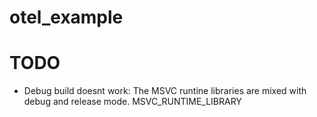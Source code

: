 # otel_example

# TODO
- Debug build doesnt work: The MSVC runtine libraries are mixed with debug and release mode. MSVC_RUNTIME_LIBRARY
